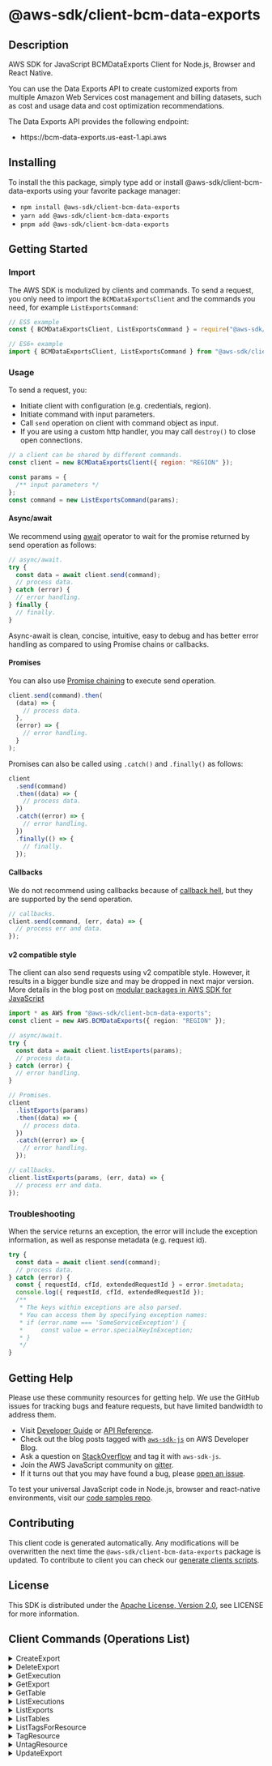 <!-- generated file, do not edit directly -->

# @aws-sdk/client-bcm-data-exports

## Description

AWS SDK for JavaScript BCMDataExports Client for Node.js, Browser and React Native.

<p>You can use the Data Exports API to create customized exports from multiple Amazon Web Services cost management and billing datasets, such as cost and usage data and cost
optimization recommendations.</p>
<p>The Data Exports API provides the following endpoint:</p>
<ul>
<li>
<p>https://bcm-data-exports.us-east-1.api.aws</p>
</li>
</ul>

## Installing

To install the this package, simply type add or install @aws-sdk/client-bcm-data-exports
using your favorite package manager:

- `npm install @aws-sdk/client-bcm-data-exports`
- `yarn add @aws-sdk/client-bcm-data-exports`
- `pnpm add @aws-sdk/client-bcm-data-exports`

## Getting Started

### Import

The AWS SDK is modulized by clients and commands.
To send a request, you only need to import the `BCMDataExportsClient` and
the commands you need, for example `ListExportsCommand`:

```js
// ES5 example
const { BCMDataExportsClient, ListExportsCommand } = require("@aws-sdk/client-bcm-data-exports");
```

```ts
// ES6+ example
import { BCMDataExportsClient, ListExportsCommand } from "@aws-sdk/client-bcm-data-exports";
```

### Usage

To send a request, you:

- Initiate client with configuration (e.g. credentials, region).
- Initiate command with input parameters.
- Call `send` operation on client with command object as input.
- If you are using a custom http handler, you may call `destroy()` to close open connections.

```js
// a client can be shared by different commands.
const client = new BCMDataExportsClient({ region: "REGION" });

const params = {
  /** input parameters */
};
const command = new ListExportsCommand(params);
```

#### Async/await

We recommend using [await](https://developer.mozilla.org/en-US/docs/Web/JavaScript/Reference/Operators/await)
operator to wait for the promise returned by send operation as follows:

```js
// async/await.
try {
  const data = await client.send(command);
  // process data.
} catch (error) {
  // error handling.
} finally {
  // finally.
}
```

Async-await is clean, concise, intuitive, easy to debug and has better error handling
as compared to using Promise chains or callbacks.

#### Promises

You can also use [Promise chaining](https://developer.mozilla.org/en-US/docs/Web/JavaScript/Guide/Using_promises#chaining)
to execute send operation.

```js
client.send(command).then(
  (data) => {
    // process data.
  },
  (error) => {
    // error handling.
  }
);
```

Promises can also be called using `.catch()` and `.finally()` as follows:

```js
client
  .send(command)
  .then((data) => {
    // process data.
  })
  .catch((error) => {
    // error handling.
  })
  .finally(() => {
    // finally.
  });
```

#### Callbacks

We do not recommend using callbacks because of [callback hell](http://callbackhell.com/),
but they are supported by the send operation.

```js
// callbacks.
client.send(command, (err, data) => {
  // process err and data.
});
```

#### v2 compatible style

The client can also send requests using v2 compatible style.
However, it results in a bigger bundle size and may be dropped in next major version. More details in the blog post
on [modular packages in AWS SDK for JavaScript](https://aws.amazon.com/blogs/developer/modular-packages-in-aws-sdk-for-javascript/)

```ts
import * as AWS from "@aws-sdk/client-bcm-data-exports";
const client = new AWS.BCMDataExports({ region: "REGION" });

// async/await.
try {
  const data = await client.listExports(params);
  // process data.
} catch (error) {
  // error handling.
}

// Promises.
client
  .listExports(params)
  .then((data) => {
    // process data.
  })
  .catch((error) => {
    // error handling.
  });

// callbacks.
client.listExports(params, (err, data) => {
  // process err and data.
});
```

### Troubleshooting

When the service returns an exception, the error will include the exception information,
as well as response metadata (e.g. request id).

```js
try {
  const data = await client.send(command);
  // process data.
} catch (error) {
  const { requestId, cfId, extendedRequestId } = error.$metadata;
  console.log({ requestId, cfId, extendedRequestId });
  /**
   * The keys within exceptions are also parsed.
   * You can access them by specifying exception names:
   * if (error.name === 'SomeServiceException') {
   *     const value = error.specialKeyInException;
   * }
   */
}
```

## Getting Help

Please use these community resources for getting help.
We use the GitHub issues for tracking bugs and feature requests, but have limited bandwidth to address them.

- Visit [Developer Guide](https://docs.aws.amazon.com/sdk-for-javascript/v3/developer-guide/welcome.html)
  or [API Reference](https://docs.aws.amazon.com/AWSJavaScriptSDK/v3/latest/index.html).
- Check out the blog posts tagged with [`aws-sdk-js`](https://aws.amazon.com/blogs/developer/tag/aws-sdk-js/)
  on AWS Developer Blog.
- Ask a question on [StackOverflow](https://stackoverflow.com/questions/tagged/aws-sdk-js) and tag it with `aws-sdk-js`.
- Join the AWS JavaScript community on [gitter](https://gitter.im/aws/aws-sdk-js-v3).
- If it turns out that you may have found a bug, please [open an issue](https://github.com/aws/aws-sdk-js-v3/issues/new/choose).

To test your universal JavaScript code in Node.js, browser and react-native environments,
visit our [code samples repo](https://github.com/aws-samples/aws-sdk-js-tests).

## Contributing

This client code is generated automatically. Any modifications will be overwritten the next time the `@aws-sdk/client-bcm-data-exports` package is updated.
To contribute to client you can check our [generate clients scripts](https://github.com/aws/aws-sdk-js-v3/tree/main/scripts/generate-clients).

## License

This SDK is distributed under the
[Apache License, Version 2.0](http://www.apache.org/licenses/LICENSE-2.0),
see LICENSE for more information.

## Client Commands (Operations List)

<details>
<summary>
CreateExport
</summary>

[Command API Reference](https://docs.aws.amazon.com/AWSJavaScriptSDK/v3/latest/clients/client-bcm-data-exports/classes/createexportcommand.html) / [Input](https://docs.aws.amazon.com/AWSJavaScriptSDK/v3/latest/clients/client-bcm-data-exports/interfaces/createexportcommandinput.html) / [Output](https://docs.aws.amazon.com/AWSJavaScriptSDK/v3/latest/clients/client-bcm-data-exports/interfaces/createexportcommandoutput.html)

</details>
<details>
<summary>
DeleteExport
</summary>

[Command API Reference](https://docs.aws.amazon.com/AWSJavaScriptSDK/v3/latest/clients/client-bcm-data-exports/classes/deleteexportcommand.html) / [Input](https://docs.aws.amazon.com/AWSJavaScriptSDK/v3/latest/clients/client-bcm-data-exports/interfaces/deleteexportcommandinput.html) / [Output](https://docs.aws.amazon.com/AWSJavaScriptSDK/v3/latest/clients/client-bcm-data-exports/interfaces/deleteexportcommandoutput.html)

</details>
<details>
<summary>
GetExecution
</summary>

[Command API Reference](https://docs.aws.amazon.com/AWSJavaScriptSDK/v3/latest/clients/client-bcm-data-exports/classes/getexecutioncommand.html) / [Input](https://docs.aws.amazon.com/AWSJavaScriptSDK/v3/latest/clients/client-bcm-data-exports/interfaces/getexecutioncommandinput.html) / [Output](https://docs.aws.amazon.com/AWSJavaScriptSDK/v3/latest/clients/client-bcm-data-exports/interfaces/getexecutioncommandoutput.html)

</details>
<details>
<summary>
GetExport
</summary>

[Command API Reference](https://docs.aws.amazon.com/AWSJavaScriptSDK/v3/latest/clients/client-bcm-data-exports/classes/getexportcommand.html) / [Input](https://docs.aws.amazon.com/AWSJavaScriptSDK/v3/latest/clients/client-bcm-data-exports/interfaces/getexportcommandinput.html) / [Output](https://docs.aws.amazon.com/AWSJavaScriptSDK/v3/latest/clients/client-bcm-data-exports/interfaces/getexportcommandoutput.html)

</details>
<details>
<summary>
GetTable
</summary>

[Command API Reference](https://docs.aws.amazon.com/AWSJavaScriptSDK/v3/latest/clients/client-bcm-data-exports/classes/gettablecommand.html) / [Input](https://docs.aws.amazon.com/AWSJavaScriptSDK/v3/latest/clients/client-bcm-data-exports/interfaces/gettablecommandinput.html) / [Output](https://docs.aws.amazon.com/AWSJavaScriptSDK/v3/latest/clients/client-bcm-data-exports/interfaces/gettablecommandoutput.html)

</details>
<details>
<summary>
ListExecutions
</summary>

[Command API Reference](https://docs.aws.amazon.com/AWSJavaScriptSDK/v3/latest/clients/client-bcm-data-exports/classes/listexecutionscommand.html) / [Input](https://docs.aws.amazon.com/AWSJavaScriptSDK/v3/latest/clients/client-bcm-data-exports/interfaces/listexecutionscommandinput.html) / [Output](https://docs.aws.amazon.com/AWSJavaScriptSDK/v3/latest/clients/client-bcm-data-exports/interfaces/listexecutionscommandoutput.html)

</details>
<details>
<summary>
ListExports
</summary>

[Command API Reference](https://docs.aws.amazon.com/AWSJavaScriptSDK/v3/latest/clients/client-bcm-data-exports/classes/listexportscommand.html) / [Input](https://docs.aws.amazon.com/AWSJavaScriptSDK/v3/latest/clients/client-bcm-data-exports/interfaces/listexportscommandinput.html) / [Output](https://docs.aws.amazon.com/AWSJavaScriptSDK/v3/latest/clients/client-bcm-data-exports/interfaces/listexportscommandoutput.html)

</details>
<details>
<summary>
ListTables
</summary>

[Command API Reference](https://docs.aws.amazon.com/AWSJavaScriptSDK/v3/latest/clients/client-bcm-data-exports/classes/listtablescommand.html) / [Input](https://docs.aws.amazon.com/AWSJavaScriptSDK/v3/latest/clients/client-bcm-data-exports/interfaces/listtablescommandinput.html) / [Output](https://docs.aws.amazon.com/AWSJavaScriptSDK/v3/latest/clients/client-bcm-data-exports/interfaces/listtablescommandoutput.html)

</details>
<details>
<summary>
ListTagsForResource
</summary>

[Command API Reference](https://docs.aws.amazon.com/AWSJavaScriptSDK/v3/latest/clients/client-bcm-data-exports/classes/listtagsforresourcecommand.html) / [Input](https://docs.aws.amazon.com/AWSJavaScriptSDK/v3/latest/clients/client-bcm-data-exports/interfaces/listtagsforresourcecommandinput.html) / [Output](https://docs.aws.amazon.com/AWSJavaScriptSDK/v3/latest/clients/client-bcm-data-exports/interfaces/listtagsforresourcecommandoutput.html)

</details>
<details>
<summary>
TagResource
</summary>

[Command API Reference](https://docs.aws.amazon.com/AWSJavaScriptSDK/v3/latest/clients/client-bcm-data-exports/classes/tagresourcecommand.html) / [Input](https://docs.aws.amazon.com/AWSJavaScriptSDK/v3/latest/clients/client-bcm-data-exports/interfaces/tagresourcecommandinput.html) / [Output](https://docs.aws.amazon.com/AWSJavaScriptSDK/v3/latest/clients/client-bcm-data-exports/interfaces/tagresourcecommandoutput.html)

</details>
<details>
<summary>
UntagResource
</summary>

[Command API Reference](https://docs.aws.amazon.com/AWSJavaScriptSDK/v3/latest/clients/client-bcm-data-exports/classes/untagresourcecommand.html) / [Input](https://docs.aws.amazon.com/AWSJavaScriptSDK/v3/latest/clients/client-bcm-data-exports/interfaces/untagresourcecommandinput.html) / [Output](https://docs.aws.amazon.com/AWSJavaScriptSDK/v3/latest/clients/client-bcm-data-exports/interfaces/untagresourcecommandoutput.html)

</details>
<details>
<summary>
UpdateExport
</summary>

[Command API Reference](https://docs.aws.amazon.com/AWSJavaScriptSDK/v3/latest/clients/client-bcm-data-exports/classes/updateexportcommand.html) / [Input](https://docs.aws.amazon.com/AWSJavaScriptSDK/v3/latest/clients/client-bcm-data-exports/interfaces/updateexportcommandinput.html) / [Output](https://docs.aws.amazon.com/AWSJavaScriptSDK/v3/latest/clients/client-bcm-data-exports/interfaces/updateexportcommandoutput.html)

</details>
